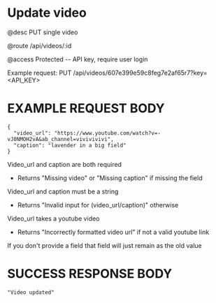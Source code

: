 # Update video
@desc PUT single video

@route /api/videos/:id

@access Protected -- API key, require user login

Example request: PUT /api/videos/607e399e59c8feg7e2af65r7?key=<API_KEY>

# EXAMPLE REQUEST BODY
```
{
  "video_url": "https://www.youtube.com/watch?v=-vJ0NMOH2vA&ab_channel=vivivivivi",
  "caption": "lavender in a big field"
}
```

Video_url and caption are both required
- Returns "Missing video" or "Missing caption" if missing the field

Video_url and caption must be a string
- Returns "Invalid input for (video_url/caption)" otherwise

Video_url takes a youtube video
- Returns "Incorrectly formatted video url" if not a valid youtube link

If you don't provide a field that field will just remain as the old value

# SUCCESS RESPONSE BODY
```
"Video updated"
```